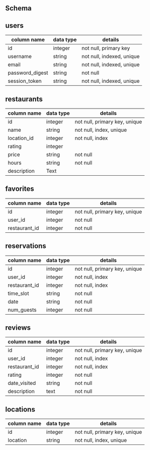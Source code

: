 ## Schema ##

## users
column name     | data type | details
----------------|-----------|-----------------------
id              | integer   | not null, primary key
username        | string    | not null, indexed, unique
email           | string    | not null, indexed, unique
password_digest | string    | not null
session_token   | string    | not null, indexed, unique

## restaurants
column name     | data type | details
----------------|-----------|-----------------------
id              | integer   | not null, primary key, unique
name            | string    | not null, index, unique
location_id     | integer   | not null, index
rating          | integer   |
price           | string    | not null
hours           | string    | not null
description     | Text      |

## favorites
column name     | data type | details
----------------|-----------|-----------------------
id              | integer   | not null, primary key, unique
user_id         | integer   | not null
restaurant_id   | integer   | not null

## reservations
column name     | data type | details
----------------|-----------|-----------------------
id              | integer   | not null, primary key, unique
user_id         | integer   | not null, index
restaurant_id   | integer   | not null, index
time_slot       | string    | not null
date            | string    | not null
num_guests      | integer   | not null

## reviews
column name     | data type | details
----------------|-----------|-----------------------
id              | integer   | not null, primary key, unique
user_id         | integer   | not null, index
restaurant_id   | integer   | not null, index
rating          | integer   | not null
date_visited    | string    | not null
description     | text      | not null

## locations
column name     | data type | details
----------------|-----------|-----------------------
id              | integer   | not null, primary key, unique
location        | string    | not null, index, unique

